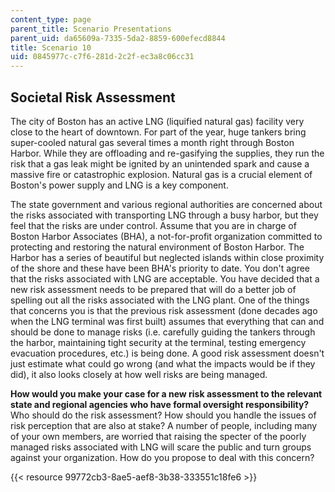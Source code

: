 ```yaml
---
content_type: page
parent_title: Scenario Presentations
parent_uid: da65609a-7335-5da2-8859-600efecd8844
title: Scenario 10
uid: 0845977c-c7f6-281d-2c2f-ec3a8c06cc31
---
```


Societal Risk Assessment
------------------------

The city of Boston has an active LNG (liquified natural gas) facility very close to the heart of downtown. For part of the year, huge tankers bring super-cooled natural gas several times a month right through Boston Harbor. While they are offloading and re-gasifying the supplies, they run the risk that a gas leak might be ignited by an unintended spark and cause a massive fire or catastrophic explosion. Natural gas is a crucial element of Boston's power supply and LNG is a key component.

The state government and various regional authorities are concerned about the risks associated with transporting LNG through a busy harbor, but they feel that the risks are under control. Assume that you are in charge of Boston Harbor Associates (BHA), a not-for-profit organization committed to protecting and restoring the natural environment of Boston Harbor. The Harbor has a series of beautiful but neglected islands within close proximity of the shore and these have been BHA's priority to date. You don't agree that the risks associated with LNG are acceptable. You have decided that a new risk assessment needs to be prepared that will do a better job of spelling out all the risks associated with the LNG plant. One of the things that concerns you is that the previous risk assessment (done decades ago when the LNG terminal was first built) assumes that everything that can and should be done to manage risks (i.e. carefully guiding the tankers through the harbor, maintaining tight security at the terminal, testing emergency evacuation procedures, etc.) is being done. A good risk assessment doesn't just estimate what could go wrong (and what the impacts would be if they did), it also looks closely at how well risks are being managed.

**How would you make your case for a new risk assessment to the relevant state and regional agencies who have formal oversight responsibility?** Who should do the risk assessment? How should you handle the issues of risk perception that are also at stake? A number of people, including many of your own members, are worried that raising the specter of the poorly managed risks associated with LNG will scare the public and turn groups against your organization. How do you propose to deal with this concern?

{{< resource 99772cb3-8ae5-aef8-3b38-333551c18fe6 >}}